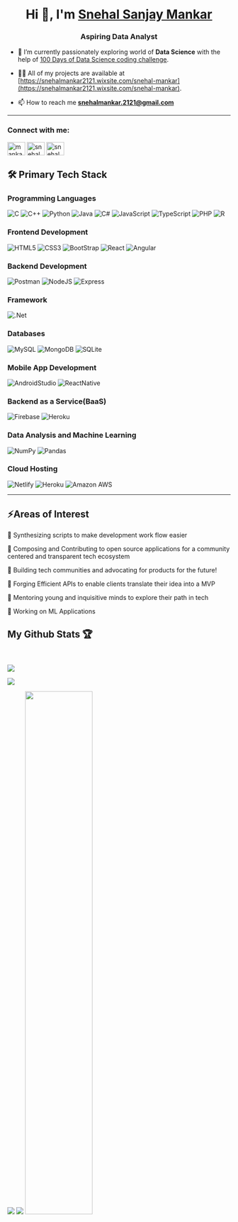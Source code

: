 <h1 align="center">Hi 👋, I'm <a href="https://snehalmankar2121.wixsite.com/snehal-mankar">Snehal Sanjay Mankar</a></h1>
<h3 align="center">Aspiring Data Analyst</h3>
  
- 🌱 I’m currently passionately exploring world of **Data Science** with the help of [100 Days of Data Science coding challenge](https://github.com/mankarsnehal/100-Days-of-Code-Data-Science).

- 👨‍💻 All of my projects are available at [https://snehalmankar2121.wixsite.com/snehal-mankar](https://snehalmankar2121.wixsite.com/snehal-mankar).

- 📫 How to reach me **snehalmankar.2121@gmail.com**

---

<h3 align="left">Connect with me:</h3>
<p align="left">
<a href="https://linkedin.com/in/mankar-snehal" target="blank"><img align="center" src="https://raw.githubusercontent.com/rahuldkjain/github-profile-readme-generator/master/src/images/icons/Social/linked-in-alt.svg" alt="mankar-snehal" height="30" width="40" /></a>
<a href="https://codesandbox.com/snehalmankar" target="blank"><img align="center" src="https://raw.githubusercontent.com/rahuldkjain/github-profile-readme-generator/master/src/images/icons/Social/codesandbox.svg" alt="snehalmankar" height="30" width="40" /></a>
<a href="https://www.leetcode.com/snehalmankar" target="blank"><img align="center" src="https://raw.githubusercontent.com/rahuldkjain/github-profile-readme-generator/master/src/images/icons/Social/leet-code.svg" alt="snehalmankar" height="30" width="40" /></a>
</p>


## 🛠 Primary Tech Stack 

### Programming Languages

![C](https://img.shields.io/badge/C-00599C?style=for-the-badge&logo=c&logoColor=white)
![C++](https://img.shields.io/badge/C%2B%2B-00599C?style=for-the-badge&logo=c%2B%2B&logoColor=white)
![Python](https://img.shields.io/badge/Python-FFD43B?style=for-the-badge&logo=python&logoColor=blue)
![Java](https://img.shields.io/badge/Java-ED8B00?style=for-the-badge&logo=openjdk&logoColor=white)
![C#](https://img.shields.io/badge/C%20Sharp-239120.svg?style=for-the-badge&logo=C-Sharp&logoColor=white)
![JavaScript](https://img.shields.io/badge/JavaScript-323330?style=for-the-badge&logo=javascript&logoColor=F7DF1E)
![TypeScript](https://img.shields.io/badge/TypeScript-3178C6.svg?style=for-the-badge&logo=TypeScript&logoColor=white)
![PHP](https://img.shields.io/badge/PHP-777BB4?style=for-the-badge&logo=php&logoColor=white)
![R](https://img.shields.io/badge/R-276DC3?style=for-the-badge&logo=r&logoColor=white)


### Frontend Development

![HTML5](https://img.shields.io/badge/HTML5-E34F26?style=for-the-badge&logo=html5&logoColor=white)
![CSS3](https://img.shields.io/badge/CSS3-1572B6?style=for-the-badge&logo=css3&logoColor=white)
![BootStrap](https://img.shields.io/badge/Bootstrap-7952B3.svg?style=for-the-badge&logo=Bootstrap&logoColor=white)
![React](https://img.shields.io/badge/React-20232A?style=for-the-badge&logo=react&logoColor=61DAFB)
![Angular](https://img.shields.io/badge/Angular-DD0031.svg?style=for-the-badge&logo=Angular&logoColor=white)

### Backend Development

![Postman](https://img.shields.io/badge/Postman-FF6C37?style=for-the-badge&logo=Postman&logoColor=white)
![NodeJS](https://img.shields.io/badge/Node.js-339933.svg?style=for-the-badge&logo=nodedotjs&logoColor=white)
![Express](https://img.shields.io/badge/Express-000000.svg?style=for-the-badge&logo=Express&logoColor=white)

### Framework

![.Net](https://img.shields.io/badge/.NET-512BD4.svg?style=for-the-badge&logo=dotnet&logoColor=white)

### Databases

![MySQL](https://img.shields.io/badge/MySQL-005C84?style=for-the-badge&logo=mysql&logoColor=white)
![MongoDB](https://img.shields.io/badge/MongoDB-4EA94B?style=for-the-badge&logo=mongodb&logoColor=white)
![SQLite](https://img.shields.io/badge/SQLite-003B57.svg?style=for-the-badge&logo=SQLite&logoColor=white)


### Mobile App Development

![AndroidStudio](https://img.shields.io/badge/Android%20Studio-3DDC84.svg?style=for-the-badge&logo=Android-Studio&logoColor=white)
![ReactNative](https://img.shields.io/badge/Create%20React%20App-09D3AC.svg?style=for-the-badge&logo=Create-React-App&logoColor=white)

### Backend as a Service(BaaS)

![Firebase](https://img.shields.io/badge/Firebase-FFCA28.svg?style=for-the-badge&logo=Firebase&logoColor=black)
![Heroku](https://img.shields.io/badge/Heroku-430098?style=for-the-badge&logo=heroku&logoColor=white)

### Data Analysis and Machine Learning

![NumPy](https://img.shields.io/badge/Numpy-777BB4?style=for-the-badge&logo=numpy&logoColor=white)
![Pandas](https://img.shields.io/badge/Pandas-2C2D72?style=for-the-badge&logo=pandas&logoColor=white)


### Cloud Hosting

![Netlify](https://img.shields.io/badge/Netlify-00C7B7?style=for-the-badge&logo=netlify&logoColor=white)
![Heroku](https://img.shields.io/badge/Heroku-430098?style=for-the-badge&logo=heroku&logoColor=white)
![Amazon AWS](https://img.shields.io/badge/Amazon%20AWS-232F3E.svg?style=for-the-badge&logo=Amazon-AWS&logoColor=white)

---

## ⚡Areas of Interest


🌟 Synthesizing scripts to make development work flow easier

🌟 Composing and Contributing to open source applications for a community centered and transparent tech ecosystem

🌟 Building tech communities and advocating for products for the future!

🌟 Forging Efficient APIs to enable clients translate their idea into a MVP

🌟 Mentoring young and inquisitive minds to explore their path in tech

🌟 Working on ML Applications


## My Github Stats 🏆

<br/>

<div class = "container">  

[![](https://github-profile-summary-cards.vercel.app/api/cards/profile-details?username=mankarsnehal&theme=dark)](https://github.com/mankarsnehal)

  
<!--- <img style="height = auto; width: auto;" class="img" src="https://github-readme-stats.vercel.app/api?username=mankarsnehal&show_icons=true&theme=dracula&hide_border=true&hide_rank=true" /> --->

![](https://github-readme-stats.vercel.app/api?username=mankarsnehal&theme=dark&hide_border=false&include_all_commits=false&count_private=false)<br/>

 
<img style="height = auto; width: auto;" class="img" src="https://streak-stats.demolab.com?user=mankarsnehal&theme=dracula&hide_border=true" />
 
<img style="height = auto; width: auto;" class="img" src="https://github-readme-stats.vercel.app/api/top-langs/?username=mankarsnehal&layout=donut&theme=dracula&hide_border=true" />

<img style="height = 80%; width: 55%;" class="img" src="https://leetcode-stats-six.vercel.app/api?username=snehalmankar&theme=dark" />
</div>
</div>

<!---
<p align="center"> 
  <img src="https://komarev.com/ghpvc/?username=mankarsnehal" />
<br/>
 <br/>
 </p>
 --->
